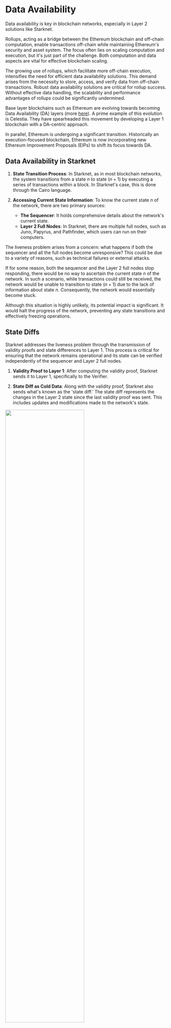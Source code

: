 # Data Availability

Data availability is key in blockchain networks, especially in Layer 2 solutions like Starknet.

Rollups, acting as a bridge between the Ethereum blockchain and off-chain computation, enable transactions off-chain while maintaining Ethereum's security and asset system. The focus often lies on scaling computation and execution, but it's just part of the challenge. Both computation and data aspects are vital for effective blockchain scaling.

The growing use of rollups, which facilitate more off-chain execution, intensifies the need for efficient data availability solutions. This demand arises from the necessity to store, access, and verify data from off-chain transactions. Robust data availability solutions are critical for rollup success. Without effective data handling, the scalability and performance advantages of rollups could be significantly undermined.

Base layer blockchains such as Ethereum are evolving towards becoming Data Availability (DA) layers (more [here](https://www.youtube.com/watch?v=PNPryqrJg3s)). A prime example of this evolution is Celestia. They have spearheaded this movement by developing a Layer 1 blockchain with a DA-centric approach.

In parallel, Ethereum is undergoing a significant transition. Historically an execution-focused blockchain, Ethereum is now incorporating new Ethereum Improvement Proposals (EIPs) to shift its focus towards DA.

## Data Availability in Starknet

1. **State Transition Process**: In Starknet, as in most blockchain networks, the system transitions from a state $n$ to state $(n+1)$ by executing a series of transactions within a block. In Starknet's case, this is done through the Cairo language.

2. **Accessing Current State Information**: To know the current state $n$ of the network, there are two primary sources:
   - **The Sequencer**: It holds comprehensive details about the network's current state.
   - **Layer 2 Full Nodes**: In Starknet, there are multiple full nodes, such as Juno, Papyrus, and Pathfinder, which users can run on their computers.

The liveness problem arises from a concern: what happens if both the sequencer and all the full nodes become unresponsive? This could be due to a variety of reasons, such as technical failures or external attacks.

If for some reason, both the sequencer and the Layer 2 full nodes stop responding, there would be no way to ascertain the current state $n$ of the network. In such a scenario, while transactions could still be received, the network would be unable to transition to state $(n+1)$ due to the lack of information about state $n$. Consequently, the network would essentially become stuck.

Although this situation is highly unlikely, its potential impact is significant. It would halt the progress of the network, preventing any state transitions and effectively freezing operations.

## State Diffs

Starknet addresses the liveness problem through the transmission of validity proofs and state differences to Layer 1. This process is critical for ensuring that the network remains operational and its state can be verified independently of the sequencer and Layer 2 full nodes.

1. **Validity Proof to Layer 1**: After computing the validity proof, Starknet sends it to Layer 1, specifically to the Verifier.

2. **State Diff as Cold Data**: Along with the validity proof, Starknet also sends what's known as the 'state diff.' The state diff represents the changes in the Layer 2 state since the last validity proof was sent. This includes updates and modifications made to the network's state.

<img alt="" src="img/ch03-state-diff-validity-proof.png" class="center" style="width: 70%;" />

The state diff involves a substantial amount of data. To manage this, the data is sent as 'cold data' to Layer 1. It implies that the data isn't directly stored but is made available in a way that requires significant transactional capacity to transfer to Layer 1.

## Data Availability and State Changes in Transactions

**Transmitting Changes, Not Balances**: What Starknet sends to Layer 1 for data availability are the changes in state, not the new balances. This involves capturing how each transaction within a validity proof alters the state.

1. **Example 1**: Consider a simple scenario with three participants: Jimmy, Rose, and Nick.

   - **Transaction Sequence**: Jimmy sends one ETH to Rose, then Rose sends half an ETH to Nick.
   - **State Changes Sent to Layer 1**: The data sent to Layer 1 would reflect that Jimmy has one ETH less, Rose has half an ETH more, and Nick also gains half an ETH.

2. **Example 2**: The net changes are what matter. For instance, if Jimmy and Rose send ETH back and forth, but the end result is Jimmy having half an ETH more and Rose half an ETH less, only these net changes are sent to Layer 1.

<img alt="" src="img/ch03-state-diff-transactions.png" class="center" style="width: 70%;" />

This approach means that even with multiple transactions, the actual data sent for availability can be less if the net state changes are minimal.

In cases where transactions between parties nullify each other (e.g., Rose sends one ETH to Nick, and then Nick sends it back), no change in the state occurs. Consequently, nothing is sent to Layer 1 for data availability, making it the cheapest form of transaction.

Since the cost of sending data to Ethereum as cold data constitutes about 90% of a Layer 2 transaction's cost, reducing the amount of data sent can significantly impact overall transaction costs. Projects on Starknet often use strategies to minimize state changes in their transactions, thereby reducing the data sent to Layer 1 and lowering transaction costs.

## Reducing Data Availability Costs in Starknet

Two main mechanisms to reduce data availability costs are currently under consideration: the implementation of EIP 4844 and the concept of Volition. Both aim to optimize how data is stored and reduce the associated costs.

### EIP 4844: Blob Data and Cost Reduction

EIP 4844 proposes a change in how data availability information is sent to Layer 1. Instead of using call data, the information would be sent as blobs. This mechanism is expected to be cheaper than the current method used by Starknet for posting data to Ethereum. Consequently, it would make Layer 2 transactions more affordable. A notable downside of this approach is the limited lifespan of blob data. Once posted to Ethereum, this data will only be available for one month before being pruned by Layer 1 nodes.

Starknet's adoption of this feature depends on its implementation on the Ethereum mainnet. It's anticipated to be incorporated into Starknet by mid-2024, following its activation on Ethereum.

### Volition: Flexible Data Storage Options

Volition introduces the concept of choosing where to store data for transaction liveness. Users can opt to post data either to Ethereum or off-chain alternatives such as a data availability committee, systems like Celestia, or EigenDA. The cost of using Volition varies based on the chosen storage option. Off-chain options are expected to be cheaper than using EIP 4844.

The timeline for enabling Volition on Starknet is not yet determined, but it's certain to follow the support of EIP 4844.

While EIP 4844's blob data approach will be beneficial for multiple rollups, Volition offers a unique advantage for Starknet by providing more flexibility in data storage and potentially lowering costs further. The implementation of Volition requires having a virtual machine that is not limited by the adherence to emulate the EVM, so a custom virtual machine like Cairo is required.

## Recreating Starknet's State

This process is a contingency plan for extreme scenarios where the sequencer and Layer 2 full nodes become unavailable.

1. Starknet, like any blockchain network, started with an empty state and a genesis block. Over time, it has processed multiple blocks, leading to changes in its state.

2. Periodically, Starknet sends a validity proof to Layer 1. This proof attests to the computations of all the blocks processed since the last proof was sent.

3. Along with the validity proof, Starknet sends the state difference. This state difference details the changes from the empty state to the current state, as a result of executing transactions in all these blocks. The state difference is transmitted to Layer 1.

4. As Starknet continues to produce more blocks on Layer 2, the process repeats. At some point, a new validity proof, along with a new set of transactions for data availability and the new state difference, is sent to Layer 1.

5. By applying the state differences in order, as they are sent to Layer 1, it's possible to reconstruct the Layer 2 state. This means that the entire history and current state of Starknet can be pieced together from the data available on Layer 1. This is the role of the Layer 1 indexer.

<img alt="" src="img/ch03-recreate-state.png" class="center" style="width: 70%;" />

This process ensures that the network's state is never lost and can always be recovered from Layer 1 data.

## The StarknetOS

The StarknetOS, the last step inside the Sequencer, plays a crucial role in determining why the state diff is the output of the SHARP and how it interacts with the network's state. The StarknetOS is based on Cairo Zero, an older version of the Cairo programming language.

<img alt="" src="img/ch03-starknetos-sequencer.png" class="center" style="width: 20%;" />

The StarknetOS receives four main inputs:

- The current state of the network.
- New blocks created since the last validity proof was sent to Layer 1. These include declare_account and invoke transactions.
- Class hashes resulting from declared transactions.
- Compiled class hashes resulting from declared transactions.

The StarknetOS takes the current state and processes the new transactions and blocks. It evaluates what changes occur in the state as a result of these transactions. The output from this process includes:

- The state diff: Changes in the state.
- Class hashes of newly declared smart contracts.
- Compiled class hashes of newly declared smart contracts.

<img alt="" src="img/ch03-starknetos.png" class="center" style="width: 70%;" />

The sequencer executes numerous transactions and creates blocks. When enough blocks accumulate, they trigger the creation of a validity proof. These blocks are passed to the StarknetOS to calculate the state diff, class hashes, and compiled class hashes. This is the information that the Prover is tasked with proving. The output from the [Blockchain Writer](https://etherscan.io/address/0x16d5783a96ab20c9157d7933ac236646b29589a4), therefore, includes these three elements: state diff, class hashes, and compiled class hashes. This output is what gets sent to the memory pages smart contract on Ethereum.

## The Blockchain Writer Module

Contrary to a direct interaction between the Prover and the Ethereum Verifier, there's an intermediary process involving SHARP. The Prover in Starknet (currently [the Stone Prover](https://github.com/starkware-libs/stone-prover)) is focused solely on proving the execution of a Cairo program. Its role is confined to generating proofs without concerning itself with Ethereum directly. The primary concern of the Prover is to accurately prove the execution of Cairo programs.

Internally, SHARP utilizes an Externally Owned Account (EOA) specifically for interacting with Ethereum. This account is responsible for conducting transactions on the Ethereum network.

1. **Handling Validity Proofs and State Diff**: The actual module within SHARP that sends the validity proof and state diff to the memory pages on Ethereum is known as the [Blockchain Writer](https://etherscan.io/address/0x16d5783a96ab20c9157d7933ac236646b29589a4). This module bridges the gap between the internal workings of Starknet and the Ethereum blockchain.

2. **Direct Interaction with Ethereum**: The output from the Prover is directed to the Blockchain Writer. It is this Blockchain Writer that interacts with Ethereum, sending data to the appropriate location on the Layer 1.

3. **Final Step in Data Transmission**: The Blockchain Writer represents the final step in the process where the proven data from Starknet's internal operations is transmitted to Ethereum for storage and verification.

<img alt="" src="img/ch03-blockchain-writer.png" class="center" style="width: 70%;" />

This is Ethereum address of the Blockchain Writer, which is by itself an EOA holding resources: [0x16d5783a96ab20c9157d7933ac236646b29589a4](https://etherscan.io/address/0x16d5783a96ab20c9157d7933ac236646b29589a4).

The cost for data availability in Starknet, as handled by SHARP, is a direct expense. There isn't any form of subsidy for these costs. SHARP bears the full financial responsibility for the block space required on Ethereum. The lack of subsidy in DA costs directly influences the fees users pay for transactions on Starknet.

A closer look at the transactions emanating from the [Blockchain Writer](https://etherscan.io/address/0x16d5783a96ab20c9157d7933ac236646b29589a4), which are responsible for DA, reveals substantial costs. SHARP incurs millions of dollars in expenses for block space on Ethereum each month.

## Data Availability Modes

Currently, there are three primary modes, with two already in use and a third on the horizon. These modes are Rollup, Validium, and Volition.

### 1. Rollup Mode

- **Definition and Characteristics**: The data for DA is posted directly on Ethereum. This approach is what classifies a Layer 2 solution as a Rollup.
- **Advantages**: The primary benefit of Rollup mode is enhanced liveness due to the reliability and track record of Ethereum. It provides robust guarantees about data availability.
- **Cost Implications**: This mode tends to be more expensive due to the cost associated with posting data on Ethereum. However, future implementations like EIP 4844 may reduce these costs.
- **Example**: Starknet, which sends data to the memory pages smart contract, is an example of a Rollup.

### 2. Validium Mode

- **Definition and Characteristics**: Characterized by Layer 2 networks not utilizing Ethereum for DA. Instead, data is stored off-chain.
- **Advantages**: The primary advantage of Validium is cost efficiency. Transactions in Validiums are typically much cheaper than in Rollups.
- **Liveness Guarantees**: The trade-off for reduced cost is weaker liveness guarantees compared to Ethereum-based DA.
- **Example**: StarkEx is an example of Validium, known for its significantly lower transaction costs compared to Rollups.

### 3. Volition Mode (Upcoming)

- **Definition and Characteristics**: Volition mode is a hybrid DA mode that combines aspects of both Rollup and Validium. It offers users the choice of where to store data, either on-chain (Ethereum) or off-chain.
- **User Choice**: The key feature of Volition mode is the flexibility it provides users in deciding their data storage preferences, balancing between cost and liveness guarantees.
- **Implementation Timeline**: Volition mode is expected to be introduced to networks like Starknet in the near future, potentially within a year or so.

The following table summarizes the key characteristics of each mode:

| Mode     | Definition                                    | Advantages                                  | Cost         | Example  |
| -------- | --------------------------------------------- | ------------------------------------------- | ------------ | -------- |
| Rollup   | Data posted on Ethereum; a Layer 2 solution.  | Reliable, robust data availability.         | Higher cost. | Starknet |
| Validium | Data stored off-chain, not on Ethereum.       | Lower transaction costs.                    | Lower cost.  | StarkEx  |
| Volition | Hybrid mode, choice of on-chain or off-chain. | Balance between cost and data availability. | -            | -        |
